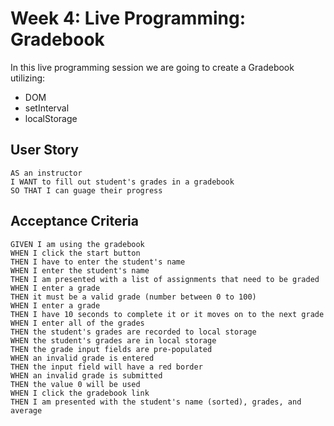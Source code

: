 # Week 4: Live Programming: Gradebook

In this live programming session we are going to create a Gradebook utilizing:
- DOM
- setInterval
- localStorage

## User Story
```
AS an instructor 
I WANT to fill out student's grades in a gradebook
SO THAT I can guage their progress
```

## Acceptance Criteria
```
GIVEN I am using the gradebook
WHEN I click the start button
THEN I have to enter the student's name
WHEN I enter the student's name
THEN I am presented with a list of assignments that need to be graded
WHEN I enter a grade
THEN it must be a valid grade (number between 0 to 100)
WHEN I enter a grade
THEN I have 10 seconds to complete it or it moves on to the next grade
WHEN I enter all of the grades
THEN the student's grades are recorded to local storage
WHEN the student's grades are in local storage
THEN the grade input fields are pre-populated
WHEN an invalid grade is entered
THEN the input field will have a red border
WHEN an invalid grade is submitted
THEN the value 0 will be used
WHEN I click the gradebook link
THEN I am presented with the student's name (sorted), grades, and average
```
